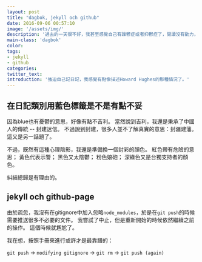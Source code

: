 ```yaml
---
layout: post
title: "dagbok, jekyll och github"
date: 2016-09-06 00:57:10
image: '/assets/img/'
description: '過去的一天很不好，我甚至感覺自己有躁鬱症或者抑鬱症了，閱讀沒有動力，做什麼事情都會被打斷。兒子的情緒也很差。我的耐心似乎都用盡了。'
main-class: 'dagbok'
color:
tags:
- jekyll
- github
categories:
twitter_text:
introduction: '強迫自己記日記，我感覺有點像描述Howard Hughes的那種情況了。'
---
```


## 在日記類別用藍色標籤是不是有點不妥
因為blue也有憂鬱的意思，好像有點不吉利。
當然說到吉利，我還是秉承了中國人的傳統 -- 封建迷信。
不過說到封建，很多人並不了解真實的意思：封疆建藩。
這又是另一話題了。

不過，既然有這種心理陰影，我還是準備換一個討彩的顏色。
紅色帶有危險的意思；
黃色代表示警；
黑色又太陰鬱；
粉色娘砲；
深綠色又是台獨支持者的顏色。

糾結總歸是有理由的。

## jekyll och github-page
由於疏忽，我沒有在gitignore中加入忽略`node_modules`，於是在`git push`的時候需要推送很多不必要的文件。
我嘗試了中止，但是重新開始的時候依然繼續之前的操作。
這個時候就尷尬了。

我在想，按照手冊來進行或許才是最靠譜的：

`git push`
-> `modifying gitignore`
-> `git rm`
-> `git push (again)`


